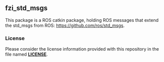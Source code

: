 ## fzi_std_msgs

This package is a ROS catkin package, holding ROS messages that extend the std_msgs from ROS: https://github.com/ros/std_msgs.

### License

Please consider the license information provided with this repository in the file named __[LICENSE](LICENSE)__.